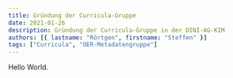 ```yaml
---
title: Gründung der Curricula-Gruppe
date: 2021-01-26
description: Gründung der Curricula-Gruppe in der DINI-AG-KIM
authors: [{ lastname: "Rörtgen", firstname: "Steffen" }]
tags: ["Curricula", "OER-Metadatengruppe"]
---
```


Hello World.
